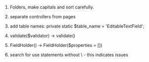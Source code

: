 1. Folders, make capitals and sort carefully.

2. separate controllers from pages

3. add table names: private static $table_name = 'EditableTextField';

4. validate($validator) -> validate()

5. FieldHolder() -> FieldHolder($properties = [])

6. search for use statements without \ - this indicates issues
